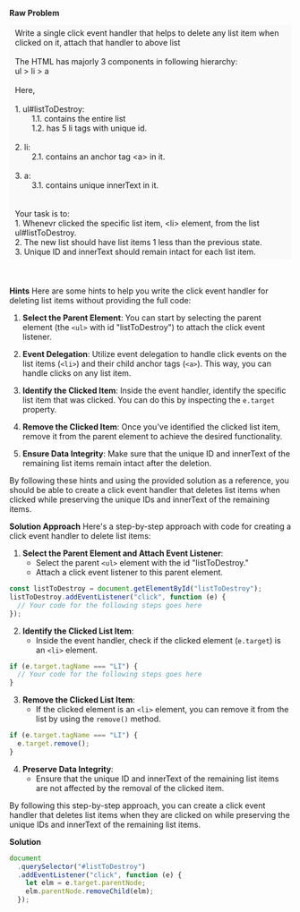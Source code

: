 **Raw Problem**<br />

 <div id=raw_problem_description_markdown_content_value style="background-color: #f9f9f9; padding: 5px 10px; ">Write a single click event handler that helps to delete any list item when clicked on it, attach that handler to above list<br /><br />The HTML has majorly 3 components in following hierarchy: <br />ul &gt; li &gt; a<br /><br />Here,<br /><br />1. ul#listToDestroy:
<div style="padding-left: 30px;">1.1. contains the entire list</div>
<div style="padding-left: 30px;">1.2. has 5 li tags with unique id.</div>
<br />2. li:
<div style="padding-left: 30px;">2.1. contains an anchor tag &lt;a&gt; in it.</div>
<br />3. a:
<div style="padding-left: 30px;">3.1. contains unique innerText in it.</div>
<br /><br />Your task is to:<br />1. Whenevr clicked the specific list item, &lt;li&gt; element, from the list ul#listToDestroy.<br />2. The new list should have list items 1 less than the previous state.<br />3. Unique ID and innerText should remain intact for each list item.</div><br /><br />

**Hints**
Here are some hints to help you write the click event handler for deleting list items without providing the full code:

1. **Select the Parent Element**: You can start by selecting the parent element (the `<ul>` with id "listToDestroy") to attach the click event listener.

2. **Event Delegation**: Utilize event delegation to handle click events on the list items (`<li>`) and their child anchor tags (`<a>`). This way, you can handle clicks on any list item.

3. **Identify the Clicked Item**: Inside the event handler, identify the specific list item that was clicked. You can do this by inspecting the `e.target` property.

4. **Remove the Clicked Item**: Once you've identified the clicked list item, remove it from the parent element to achieve the desired functionality.

5. **Ensure Data Integrity**: Make sure that the unique ID and innerText of the remaining list items remain intact after the deletion.

By following these hints and using the provided solution as a reference, you should be able to create a click event handler that deletes list items when clicked while preserving the unique IDs and innerText of the remaining items.

**Solution Approach**
Here's a step-by-step approach with code for creating a click event handler to delete list items:

1. **Select the Parent Element and Attach Event Listener**:
   - Select the parent `<ul>` element with the id "listToDestroy."
   - Attach a click event listener to this parent element.

```javascript
const listToDestroy = document.getElementById("listToDestroy");
listToDestroy.addEventListener("click", function (e) {
  // Your code for the following steps goes here
});
```

2. **Identify the Clicked List Item**:
   - Inside the event handler, check if the clicked element (`e.target`) is an `<li>` element.

```javascript
if (e.target.tagName === "LI") {
  // Your code for the following steps goes here
}
```

3. **Remove the Clicked List Item**:
   - If the clicked element is an `<li>` element, you can remove it from the list by using the `remove()` method.

```javascript
if (e.target.tagName === "LI") {
  e.target.remove();
}
```

4. **Preserve Data Integrity**:
   - Ensure that the unique ID and innerText of the remaining list items are not affected by the removal of the clicked item.

By following this step-by-step approach, you can create a click event handler that deletes list items when they are clicked on while preserving the unique IDs and innerText of the remaining list items.

**Solution**

```javascript
document
  .querySelector("#listToDestroy")
  .addEventListener("click", function (e) {
    let elm = e.target.parentNode;
    elm.parentNode.removeChild(elm);
  });
```
